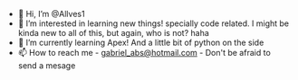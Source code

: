 - 👋 Hi, I’m @Allves1
- 👀 I’m interested in learning new things! specially code related. I might be kinda new to all of this, but again, who is not? haha
- 🌱 I’m currently learning Apex! And a little bit of python on the side
- 📫 How to reach me - gabriel_abs@hotmail.com - Don't be afraid to send a mesage
